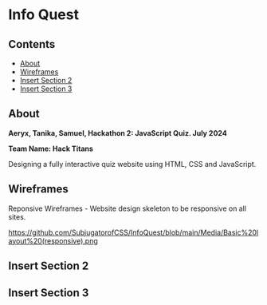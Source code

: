 # Info Quest

## Contents
- [About](#about)
- [Wireframes](#Wireframes)
- [Insert Section 2](#Insert-Section-2)
- [Insert Section 3](#Insert-Section-3)

## About

**Aeryx, Tanika, Samuel, Hackathon 2: JavaScript Quiz. July 2024**

**Team Name: Hack Titans**

Designing a fully interactive quiz website using HTML, CSS and JavaScript.

## Wireframes 

Reponsive Wireframes - Website design skeleton to be responsive on all sites.

https://github.com/SubjugatorofCSS/InfoQuest/blob/main/Media/Basic%20layout%20(responsive).png

## Insert Section 2

## Insert Section 3

### 
